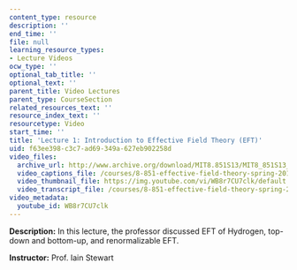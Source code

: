 ```yaml
---
content_type: resource
description: ''
end_time: ''
file: null
learning_resource_types:
- Lecture Videos
ocw_type: ''
optional_tab_title: ''
optional_text: ''
parent_title: Video Lectures
parent_type: CourseSection
related_resources_text: ''
resource_index_text: ''
resourcetype: Video
start_time: ''
title: 'Lecture 1: Introduction to Effective Field Theory (EFT)'
uid: f63ee398-c3c7-ad69-349a-627eb902258d
video_files:
  archive_url: http://www.archive.org/download/MIT8.851S13/MIT8_851S13_lec01_300k.mp4
  video_captions_file: /courses/8-851-effective-field-theory-spring-2013/95bd2325531b50108a6068c8141a7c94_WB8r7CU7clk.vtt
  video_thumbnail_file: https://img.youtube.com/vi/WB8r7CU7clk/default.jpg
  video_transcript_file: /courses/8-851-effective-field-theory-spring-2013/e4ebfd74257683c3efa47b240196c505_WB8r7CU7clk.pdf
video_metadata:
  youtube_id: WB8r7CU7clk
---
```


**Description:** In this lecture, the professor discussed EFT of Hydrogen, top-down and bottom-up, and renormalizable EFT.

**Instructor:** Prof. Iain Stewart



